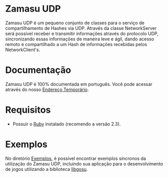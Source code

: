 # Zamasu UDP
Zamasu UDP é um pequeno conjunto de classes para o serviço de compartilhamento de Hashes via UDP. Através da classe NetworkServer será possível receber e transmitir informações através do protocolo UDP, sincronizando essas informações de maneira leve e ágil, dando acesso remoto e compartilhado a um Hash de informações recebidas pelos NetworkClient's.

# Documentação
Zamasu UDP é 100% documentada em português. Você pode acessar através do nosso [Endereço Temporário](https://zamasu.000webhostapp.com/). 

# Requisitos
* Possuir o [Ruby](https://www.ruby-lang.org/) instalado (recomendo a versão 2.3).

# Exemplos
No diretório [Exemplos](https://github.com/abdias9/Zamasu/tree/master/Example), é possível encontrar exemplos síncronos da utilização do Zamasu UDP, incluindo sua aplicação para o desenvolvimento de jogos utilizando a biblioteca [libgosu](https://www.libgosu.org/).
